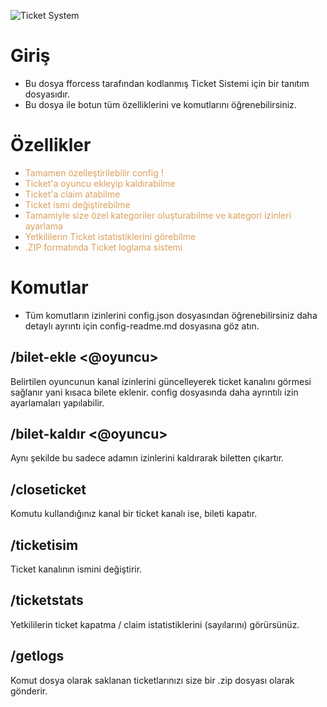 ![Ticket System](https://media.discordapp.net/attachments/1269039649284690023/1269039862246412499/Tickets_md-removebg-preview.png?ex=66ae9cf8&is=66ad4b78&hm=84d07e84e06d0e8243a4cecd613273b41a158c6433c754117c712fe6311a2c32&=&format=webp&quality=lossless&width=703&height=227)
# Giriş
- Bu dosya fforcess tarafından kodlanmış Ticket Sistemi için bir tanıtım dosyasıdır.
- Bu dosya ile botun tüm özelliklerini ve komutlarını öğrenebilirsiniz.
# Özellikler
- <span style="color: #dba05c;">Tamamen özelleştirilebilir config !</span>
- <span style="color: #dba05c;">Ticket'a oyuncu ekleyip kaldırabilme</span>
- <span style="color: #dba05c;">Ticket'a claim atabilme</span>
- <span style="color: #dba05c;">Ticket ismi değiştirebilme</span>
- <span style="color: #dba05c;">Tamamiyle size özel kategoriler oluşturabilme ve kategori izinleri ayarlama</span>
- <span style="color: #dba05c;">Yetkililerin Ticket istatistiklerini görebilme</span>
- <span style="color: #dba05c;">.ZIP formatında Ticket loglama sistemi</span>

# Komutlar
- Tüm komutların izinlerini config.json dosyasından öğrenebilirsiniz daha detaylı ayrıntı için config-readme.md dosyasına göz atın.
## /bilet-ekle <@oyuncu>
Belirtilen oyuncunun kanal izinlerini güncelleyerek ticket kanalını görmesi sağlanır yani kısaca bilete eklenir. config dosyasında daha ayrıntılı izin ayarlamaları yapılabilir.
## /bilet-kaldır <@oyuncu>
Aynı şekilde bu sadece adamın izinlerini kaldırarak biletten çıkartır.
## /closeticket
Komutu kullandığınız kanal bir ticket kanalı ise, bileti kapatır.
## /ticketisim
Ticket kanalının ismini değiştirir.
## /ticketstats
Yetkililerin ticket kapatma / claim istatistiklerini (sayılarını) görürsünüz.
## /getlogs
Komut dosya olarak saklanan ticketlarınızı size bir .zip dosyası olarak gönderir.
